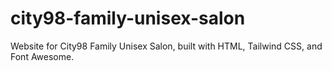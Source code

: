 # city98-family-unisex-salon
Website for City98 Family Unisex Salon, built with HTML, Tailwind CSS, and Font Awesome.
